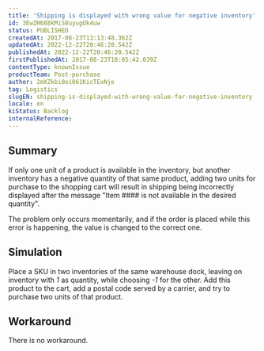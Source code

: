 ```yaml
---
title: 'Shipping is displayed with wrong value for negative inventory'
id: 3EwZH688kMiS8uyugOk4uw
status: PUBLISHED
createdAt: 2017-08-23T13:13:48.362Z
updatedAt: 2022-12-22T20:46:20.542Z
publishedAt: 2022-12-22T20:46:20.542Z
firstPublishedAt: 2017-08-23T18:05:42.039Z
contentType: knownIssue
productTeam: Post-purchase
author: 2mXZkbi0oi061KicTExNjo
tag: Logistics
slugEN: shipping-is-displayed-with-wrong-value-for-negative-inventory
locale: en
kiStatus: Backlog
internalReference: 
---
```


## Summary

If only one unit of a product is available in the inventory, but another inventory has a negative quantity of that same product, adding two units for purchase to the shopping cart will result in shipping being incorrectly displayed after the message "Item #### is not available in the desired quantity".

The problem only occurs momentarily, and if the order is placed while this error is happening, the value is changed to the correct one.

## Simulation

Place a SKU in two inventories of the same warehouse dock, leaving on inventory with *1* as quantity, while choosing *-1* for the other.
Add this product to the cart, add a postal code served by a carrier, and try to purchase two units of that product.

## Workaround

There is no workaround.

